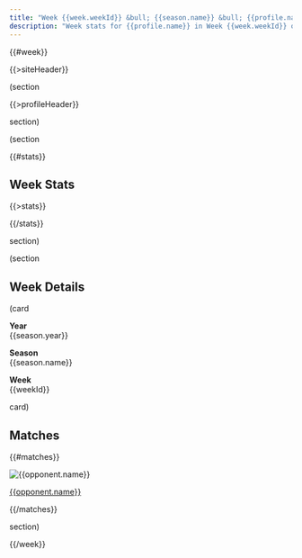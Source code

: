 ```yaml
---
title: "Week {{week.weekId}} &bull; {{season.name}} &bull; {{profile.name}}"
description: "Week stats for {{profile.name}} in Week {{week.weekId}} of {{season.name}}"
---
```


{{#week}}

{{>siteHeader}}

(section

{{>profileHeader}}

section)

(section

{{#stats}}

## Week Stats

{{>stats}}

{{/stats}}

section)

(section

## Week Details

(card

**Year**\
{{season.year}}

**Season**\
{{season.name}}

**Week**\
{{weekId}}

card)

## Matches

{{#matches}}

<div class="card">
  <div class="grid items-y-center">
    <div>
      <img alt="{{opponent.name}}" src="/{{opponent.id}}.webp" class="size100">
    </div>
    <div>
      <p>
        <a href="/{{profile.profileId}}/m/{{matchId}}">{{opponent.name}}</a>
      </p>
    </div>
  </div>
</div>

{{/matches}}

section)

{{/week}}